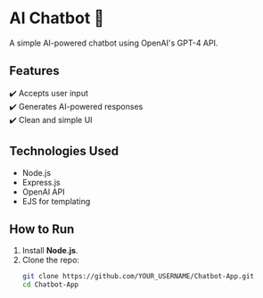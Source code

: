# AI Chatbot 🤖  

A simple AI-powered chatbot using OpenAI's GPT-4 API.  

## Features  
✔️ Accepts user input  
✔️ Generates AI-powered responses  
✔️ Clean and simple UI  

## Technologies Used  
- Node.js  
- Express.js  
- OpenAI API  
- EJS for templating  

## How to Run  
1. Install **Node.js**.  
2. Clone the repo:  
   ```sh
   git clone https://github.com/YOUR_USERNAME/Chatbot-App.git
   cd Chatbot-App
